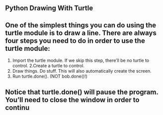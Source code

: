 ## Python Drawing With Turtle
## One of the simplest things you can do using the turtle module is to draw a line. There are always four steps you need to do in order to use the turtle module:

 1. Import the turtle module. If we skip this step, there’ll be no turtle to control.
 2.Create a turtle to control.
 3. Draw things. Do stuff. This will also automatically create the screen.
 4. Run turtle.done(). (NOT bob.done()!)
 ## Notice that turtle.done() will pause the program. You’ll need to close the window in order to continu
